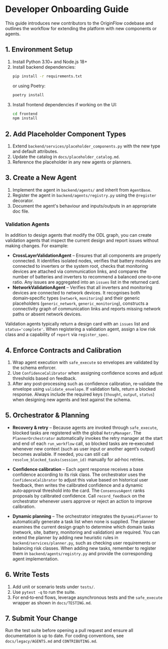 # Developer Onboarding Guide

This guide introduces new contributors to the OriginFlow codebase and
outlines the workflow for extending the platform with new components or
agents.

## 1. Environment Setup

1. Install Python 3.10+ and Node.js 18+
2. Install backend dependencies:
   ```sh
   pip install -r requirements.txt
   ```
   or using Poetry:
   ```sh
   poetry install
   ```
3. Install frontend dependencies if working on the UI:
   ```sh
   cd frontend
   npm install
   ```

## 2. Add Placeholder Component Types

1. Extend `backend/services/placeholder_components.py` with the new type
   and default attributes.
2. Update the catalog in `docs/placeholder_catalog.md`.
3. Reference the placeholder in any new agents or planners.

## 3. Create a New Agent

1. Implement the agent in `backend/agents/` and inherit from
   `AgentBase`.
2. Register the agent in `backend/agents/registry.py` using the
   `@register` decorator.
3. Document the agent's behaviour and inputs/outputs in an appropriate
   doc file.

### Validation Agents

In addition to design agents that modify the ODL graph, you can create
validation agents that inspect the current design and report issues
without making changes.  For example:

- **CrossLayerValidationAgent** – Ensures that all components are
  properly connected.  It identifies isolated nodes, verifies that
  battery modules are connected to inverters or the system root,
  checks that monitoring devices are attached via communication
  links, and compares the number of batteries and inverters to
  recommend a balanced one‑to‑one ratio.  Any issues are
  aggregated into an ``issues`` list in the returned card.
- **NetworkValidationAgent** – Verifies that all inverters and
  monitoring devices are connected to network devices.  It recognises
  both domain‑specific types (`network`, `monitoring`) and their
  generic placeholders (`generic_network`, `generic_monitoring`),
  constructs a connectivity graph of communication links and reports
  missing network paths or absent network devices.

Validation agents typically return a design card with an ``issues`` list
and ``status='complete'``.  When registering a validation agent,
assign a low risk class and a capability of ``report`` via
`register_spec`.

## 4. Enforce Contracts and Calibration

1. Wrap agent execution with `safe_execute` so envelopes are validated
   by the schema enforcer.
2. Use `ConfidenceCalibrator` when assigning confidence scores and
   adjust thresholds based on feedback.
3. After any post‑processing such as confidence calibration, re‑validate
   the envelope using `validate_envelope`. If validation fails, return a
   blocked response. Always include the required keys (`thought`,
   `output`, `status`) when designing new agents and test against the
   schema.

## 5. Orchestrator & Planning

* **Recovery & retry** – Because agents are invoked through
  `safe_execute`, blocked tasks are registered with the global
  `RetryManager`.  The `PlannerOrchestrator` automatically invokes the
  retry manager at the start and end of each `run_workflow` call, so
  blocked tasks are re‑executed whenever new context (such as user input
  or another agent’s output) becomes available. If needed, you can still
  call `resolve_blocked_tasks(session_id)` manually for ad‑hoc retries.

* **Confidence calibration** – Each agent response receives a base
  confidence according to its risk class. The orchestrator uses the
  `ConfidenceCalibrator` to adjust this value based on historical user
  feedback, then writes the calibrated confidence and a dynamic
  auto‑approval threshold into the card. The `ConsensusAgent` ranks
  proposals by calibrated confidence. Call `record_feedback` on the
  orchestrator whenever users approve or reject an action to improve
  calibration.

* **Dynamic planning** – The orchestrator integrates the `DynamicPlanner`
  to automatically generate a task list when none is supplied. The
  planner examines the current design graph to determine which domain
  tasks (network, site, battery, monitoring and validation) are
  required. You can extend the planner by adding new heuristic rules in
  `backend/services/planner.py`, such as checking user requirements or
  balancing risk classes. When adding new tasks, remember to register
  them in `backend/agents/registry.py` and provide the corresponding
  agent implementation.

## 6. Write Tests

1. Add unit or scenario tests under `tests/`.
2. Use `pytest -q` to run the suite.
3. For end‑to‑end flows, leverage asynchronous tests and the
   `safe_execute` wrapper as shown in `docs/TESTING.md`.

## 7. Submit Your Change

Run the test suite before opening a pull request and ensure all
documentation is up to date. For coding conventions, see `docs/legacy/AGENTS.md`
and `CONTRIBUTING.md`.

